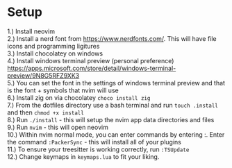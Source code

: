 # Setup
1.) Install neovim <br />
2.) Install a nerd font from https://www.nerdfonts.com/. This will have file icons and programming ligitures <br />
3.) Install chocolatey on windows <br />
4.) Install windows terminal preview (personal preference) https://apps.microsoft.com/store/detail/windows-terminal-preview/9N8G5RFZ9XK3 <br />
5.) You can set the font in the settings of windows terminal preview and that is the font + symbols that nvim will use <br />
6.) Install zig on via chocolatey `choco install zig` <br />
7.) From the dotfiles directory use a bash terminal and run `touch .install` and then `chmod +x install` <br />
8.) Run `./install` - this will setup the nvim app data directories and files <br />
9.) Run `nvim` - this will open neovim <br />
10.) Within nvim normal mode, you can enter commands by entering :. Enter the command `:PackerSync` - this will install all of your plugins <br />
11.) To ensure your treesitter is working correctly, run `:TSUpdate` <br />
12.) Change keymaps in `keymaps.lua` to fit your liking. <br />
